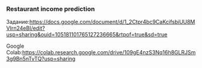 ### Restaurant income prediction
Задание:https://docs.google.com/document/d/1_2Ctpr4bc9CaKcifsbiUU8MVIrn24eBI/edit?usp=sharing&ouid=105181101765127236665&rtpof=true&sd=true

Google Colab:https://colab.research.google.com/drive/109gE4nzS3Nq16h8GLRJSm3g9Bn5nTvTQ?usp=sharing